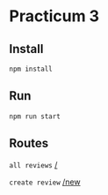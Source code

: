 # Practicum 3

## Install
`npm install`

## Run
`npm run start`

## Routes
`all reviews` [/]("")

`create review` [/new]("")